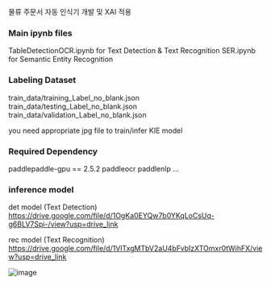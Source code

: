 물류 주문서 자동 인식기 개발 및 XAI 적용

### Main ipynb files

TableDetectionOCR.ipynb for Text Detection & Text Recognition
SER.ipynb for Semantic Entity Recognition

### Labeling Dataset
train_data/training_Label_no_blank.json
train_data/testing_Label_no_blank.json
train_data/validation_Label_no_blank.json

you need appropriate jpg file to train/infer KIE model


### Required Dependency
paddlepaddle-gpu == 2.5.2
paddleocr
paddlenlp
...


### inference model
det model (Text Detection)
https://drive.google.com/file/d/1OgKa0EYQw7b0YKqLoCsUq-g6BLV7Spi-/view?usp=drive_link

rec model (Text Recognition)
https://drive.google.com/file/d/1VlTxgMTbV2aU4bFvbIzXTOmxr0tWihFX/view?usp=drive_link

![image](https://github.com/YunSungJu/OderformKIE/assets/48467841/931295c6-0e0d-4862-b435-16ff64d503b3)
